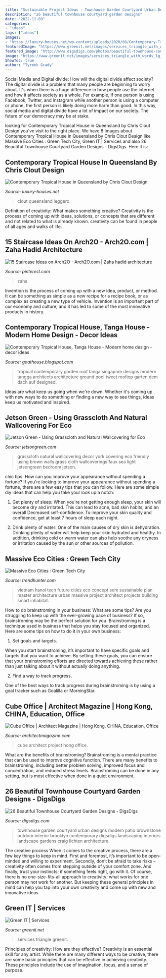 ```yaml
---
title: "Sustainable Project Ideas - Townhouse Garden Courtyard Urban Designs Modern Patio Brownstone Outdoor Interior Brooklyn Contemporary Digsdigs Landscaping Interiors Landscape Gardens Craig Lichten Architecture"
description: "26 beautiful townhouse courtyard garden designs"
date: "2022-11-09"
categories:
- "ideas"
tags: ["ideas"]
images:
- "https://luxury-houses.net/wp-content/uploads/2020/08/Contemporary-Tropical-House-in-Queensland-by-Chris-Clout-Design-3-1024x684.jpg"
featuredImage: "https://www.greenit.net/images/services_triangle_with_words_lg_w.jpg"
featured_image: "http://www.digsdigs.com/photos/beautiful-townhouse-courtyard-garden-designs-12.jpg"
image: "https://www.greenit.net/images/services_triangle_with_words_lg_w.jpg"
ShowToc: true
author: "Tyreek Grady"
---
```



Social Media and Digital divide: How will the digital divide affect society?
The digital divide is a problem that many people are beginning to worry about. It's when there is a huge difference in how people use the internet and how it affects society as a whole. For example, if one person is using Facebook, Twitter, and Instagram while another person is using a computer or phone, the first person is likely doing more harm than good. In this way, social media and digital divide have a lot of impact on our society. The future of our democracy may be at stake.

	

		
looking for Contemporary Tropical House in Queensland by Chris Clout Design you've visit to the right place. We have 8 Images about Contemporary Tropical House in Queensland by Chris Clout Design like Massive Eco Cities : Green Tech City, Green IT | Services and also 26 Beautiful Townhouse Courtyard Garden Designs - DigsDigs. Here it is:
		
    
## Contemporary Tropical House In Queensland By Chris Clout Design

<img loading=lazy src="https://luxury-houses.net/wp-content/uploads/2020/08/Contemporary-Tropical-House-in-Queensland-by-Chris-Clout-Design-3-1024x684.jpg" onerror="this.onerror=null;this.src='https://tse4.mm.bing.net/th?id=OIP.d-rTiO6r1l0dTXlml9PfmAHaE8&amp;pid=15.1';" alt="Contemporary Tropical House in Queensland by Chris Clout Design">

_Source: luxury-houses.net_

>clout queensland leggero. 

	

Definition of creativity: What makes something creative?
Creativity is the process of coming up with ideas, solutions, or concepts that are different and not related to what is already known. creativity can be found in people of all ages and walks of life.

    
## 15 Staircase Ideas On Arch2O - Arch2O.com | Zaha Hadid Architecture

<img loading=lazy src="https://i.pinimg.com/736x/5f/7e/8f/5f7e8fa9a1533b81bc69feb1f98f5bb2.jpg" onerror="this.onerror=null;this.src='https://tse4.mm.bing.net/th?id=OIP.aUbpwXzd3lN-7bKygX2uuwHaJ3&amp;pid=15.1';" alt="15 Staircase Ideas on Arch2O - Arch2O.com | Zaha hadid architecture">

_Source: pinterest.com_

>zaha. 

	

Invention is the process of coming up with a new idea, product, or method. It can be something as simple as a new recipe for a recipe book, or as complex as creating a new type of vehicle. Invention is an important part of our economy and culture, and it has led to some of the most innovative products in history.

    
## Contemporary Tropical House, Tanga House - Modern Home Design - Decor Ideas

<img loading=lazy src="http://2.bp.blogspot.com/-3Cgp403xQJQ/UiilNz1j7bI/AAAAAAAABbs/yYO0YMqfOVA/s1600/Contemporary-Tropical-House-Tanga-15.jpg" onerror="this.onerror=null;this.src='https://tse1.mm.bing.net/th?id=OIP.AR4nmU6QmttJ2JUns7KZigHaH9&amp;pid=15.1';" alt="Contemporary Tropical House, Tanga House - Modern home design - decor ideas">

_Source: goathouse.blogspot.com_

>tropical contemporary garden roof tanga singapore designs modern tangga architects architecture ground pool tweet rooftop garten dem dach auf designed. 

	

Ideas are what keep us going when we're down. Whether it's coming up with new ways to do something or finding a new way to see things, ideas keep us motivated and inspired.

    
## Jetson Green - Using Grasscloth And Natural Wallcovering For Eco

<img loading=lazy src="http://www.jetsongreen.com/wp-content/uploads/2016/09/Natural_Wallpaper.jpg" onerror="this.onerror=null;this.src='https://tse3.mm.bing.net/th?id=OIP.__z3E2W7UToWlnPw8Mn7nwHaJ0&amp;pid=15.1';" alt="Jetson Green - Using Grasscloth and Natural Wallcovering for Eco">

_Source: jetsongreen.com_

>grasscloth natural wallcovering decor york covering eco friendly using brown walls grass cloth wallcoverings faux sea light jetsongreen bedroom jetson. 

	

chic tips: How can you improve your appearance without spending a fortune?
If you're looking to improve your appearance without spending a fortune, there are a few easy tips that you can follow. Here are some simple diy ideas that can help you take your look up a notch:
1. Get plenty of sleep: When you're not getting enough sleep, your skin will become dry and irritated. This can lead to acne, bad skin habits, and an overall Decreased self-confidence. To improve your skin quality and confidence, get at least 7 hours of sleep each night.

2. Drink plenty of water: One of the main causes of dry skin is dehydration. Drinking plenty of water will help keep your skin hydrated and healthy. In addition, drinking cold or warm water can also help soothe any dryness or irritation caused by the sun or other sources of pollution.


    
## Massive Eco Cities : Green Tech City

<img loading=lazy src="http://cdn.trendhunterstatic.com/thumbs/green-tech-city.jpeg" onerror="this.onerror=null;this.src='https://tse2.mm.bing.net/th?id=OIP.Kw1Kb6gYdbmYjbR1FzZF_QHaEc&amp;pid=15.1';" alt="Massive Eco Cities : Green Tech City">

_Source: trendhunter.com_

>vietnam hanoi tech future cities eco concept som sustainable plan master architecture urban massive project architect projects building smart inhabitat. 

	

How to do brainstroming in your business: What are some tips?
Are you struggling to keep up with the ever-growing pace of business? If so, brainstroming may be the perfect solution for you. Brainstroming is a technique used in business that helps you stay focused and organized. Here are some tips on how to do it in your own business: 
1. Set goals and targets.

When you start brainstroming, it’s important to have specific goals and targets that you want to achieve. By setting these goals, you can ensure that your brainstroming efforts are directed towards achieving these rather than just talking about it without actually doing anything. 

2. Find a way to track progress.

One of the best ways to track progress during brainstroming is by using a goal tracker such as Goalilla or MorningStar.

    
## Cube Office | Architect Magazine | Hong Kong, CHINA, Education, Office

<img loading=lazy src="https://cdnassets.hw.net/ce/96/db5577cd42e5b13dc68479de0cc1/cubeoffice.jpeg" onerror="this.onerror=null;this.src='https://tse1.mm.bing.net/th?id=OIP.SOiSSyzDcHj0petFUgQoHAHaE8&amp;pid=15.1';" alt="Cube Office | Architect Magazine | Hong Kong, CHINA, Education, Office">

_Source: architectmagazine.com_

>cube architect project hong office. 

	

What are the benefits of brainstroming?
Brainstroming is a mental practice that can be used to improve cognitive function. There are many benefits to brainstroming, including better problem solving, improved focus and concentration, and reduced stress levels. Brainstroming can be done in any setting, but is most effective when done in a quiet environment.

    
## 26 Beautiful Townhouse Courtyard Garden Designs - DigsDigs

<img loading=lazy src="http://www.digsdigs.com/photos/beautiful-townhouse-courtyard-garden-designs-12.jpg" onerror="this.onerror=null;this.src='https://tse3.mm.bing.net/th?id=OIP.cUBb9IFtJoiP5yQLENIVNwHaJb&amp;pid=15.1';" alt="26 Beautiful Townhouse Courtyard Garden Designs - DigsDigs">

_Source: digsdigs.com_

>townhouse garden courtyard urban designs modern patio brownstone outdoor interior brooklyn contemporary digsdigs landscaping interiors landscape gardens craig lichten architecture. 

	

The creative process
When it comes to the creative process, there are a few key things to keep in mind. First and foremost, it’s important to be open-minded and willing to experiment. Secondly, don’t be afraid to take risks – creativity often comes from stepping outside of your comfort zone. And finally, trust your instincts; if something feels right, go with it.
Of course, there is no one-size-fits-all approach to creativity; what works for one person may not work for another. But keeping these general principles in mind can help you tap into your own creativity and come up with new and innovative ideas.

    
## Green IT | Services

<img loading=lazy src="https://www.greenit.net/images/services_triangle_with_words_lg_w.jpg" onerror="this.onerror=null;this.src='https://tse4.mm.bing.net/th?id=OIP.pKYRVu6tQaw-0yjW9C64mwHaEQ&amp;pid=15.1';" alt="Green IT | Services">

_Source: greenit.net_

>services triangle greenit. 

	

Principles of creativity: How are they effective?
Creativity is an essential skill for any artist. While there are many different ways to be creative, there are some basic principles that can be effective in achieving creativity. These principles include the use of imagination, focus, and a sense of purpose.

